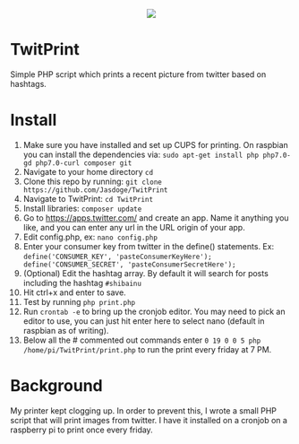 <p align="center">
  <img src="https://i.imgur.com/8q01aYF.jpg">
</p>

# TwitPrint
Simple PHP script which prints a recent picture from twitter based on hashtags.

# Install
1. Make sure you have installed and set up CUPS for printing. On raspbian you can install the dependencies via:
`sudo apt-get install php php7.0-gd php7.0-curl composer git`
2. Navigate to your home directory `cd`
3. Clone this repo by running: `git clone https://github.com/Jasdoge/TwitPrint`
4. Navigate to TwitPrint: `cd TwitPrint`
5. Install libraries: `composer update`
6. Go to https://apps.twitter.com/ and create an app. Name it anything you like, and you can enter any url in the URL origin of your app.
7. Edit config.php, ex: `nano config.php`
8. Enter your consumer key from twitter in the define() statements. Ex: `define('CONSUMER_KEY', 'pasteConsumerKeyHere'); define('CONSUMER_SECRET', 'pasteConsumerSecretHere');`
9. (Optional) Edit the hashtag array. By default it will search for posts including the hashtag `#shibainu`
10. Hit ctrl+x and enter to save.
11. Test by running `php print.php`
12. Run `crontab -e` to bring up the cronjob editor. You may need to pick an editor to use, you can just hit enter here to select nano (default in raspbian as of writing).
13. Below all the # commented out commands enter `0 19 0 0 5 php /home/pi/TwitPrint/print.php` to run the print every friday at 7 PM.


# Background
My printer kept clogging up. In order to prevent this, I wrote a small PHP script that will print images from twitter. I have it installed on a cronjob on a raspberry pi to print once every friday.
